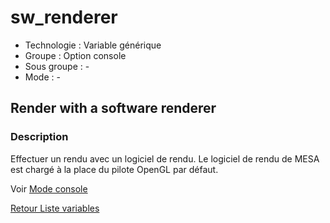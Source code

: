 # sw_renderer

* Technologie : Variable générique
* Groupe : Option console
* Sous groupe : -
* Mode : -

## Render with a software renderer

### Description

Effectuer un rendu avec un logiciel de rendu. Le logiciel de rendu de MESA est chargé à la place du pilote OpenGL par défaut.

Voir [Mode console](../console/mode_console.md#autres-options)


[Retour Liste variables](variable_list.md)
